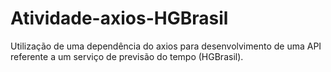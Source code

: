 # Atividade-axios-HGBrasil
Utilização de uma dependência do axios para desenvolvimento de uma API referente a um serviço de previsão do tempo (HGBrasil).
